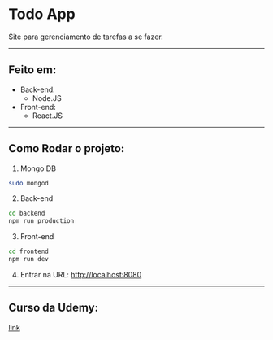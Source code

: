 # Todo App

Site para gerenciamento de tarefas a se fazer.

---

## Feito em:

- Back-end: 
  - Node.JS
- Front-end: 
  - React.JS
  
---

## Como Rodar o projeto:

1) Mongo DB
```bash
sudo mongod
```

2) Back-end
```bash
cd backend
npm run production
```

3) Front-end
```bash
cd frontend
npm run dev
```

4) Entrar na URL:
[http://localhost:8080](http://localhost:8080)

---

## Curso da Udemy: 

[link](https://www.udemy.com/course/react-redux-pt/)
